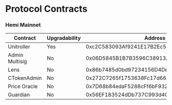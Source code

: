 # Protocol Contracts

### Hemi Mainnet

<table><thead><tr><th width="206">Contract</th><th width="151">Upgradability</th><th>Address</th></tr></thead><tbody><tr><td>Unitroller</td><td>Yes</td><td>0xc2C583093Af9241E17B2Ec51844154468D21bF6F</td></tr><tr><td>Admin Multisig</td><td>No</td><td>0x06D5845B1B7B3596C38913A06850B0F8Bf9301F1</td></tr><tr><td>Lens</td><td>No</td><td>0x86b7485d0bd97234156D4Dea3FacF81Be442B813</td></tr><tr><td>CTokenAdmin</td><td>No</td><td>0x272C7265f1753638Fc17d6613ADF3e8E53Eb153c</td></tr><tr><td>Price Oracle</td><td>No</td><td>0x7D68b84edaF5288cFf6bF9326424e5eB853aae16</td></tr><tr><td>Guardian</td><td>No</td><td>0x56EF183524dDb737C993d4C00f8c789E741C2DcF</td></tr></tbody></table>
